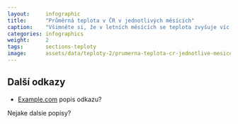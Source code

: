 ```yaml
---
layout:     infographic
title:      "Průměrná teplota v ČR v jednotlivých měsících"
caption:    "Všimněte si, že v letních měsících se teplota zvyšuje víc. Případně nějaká další věta k interpretaci grafu, který je zobrazen výše."
categories: infographics
weight:     2
tags:       sections-teploty
image:      assets/data/teploty-2/prumerna-teplota-cr-jednotlive-mesice
---
```


## Další odkazy

* [Example.com](https://example.com) popis odkazu?

Nejake dalsie popisy?

